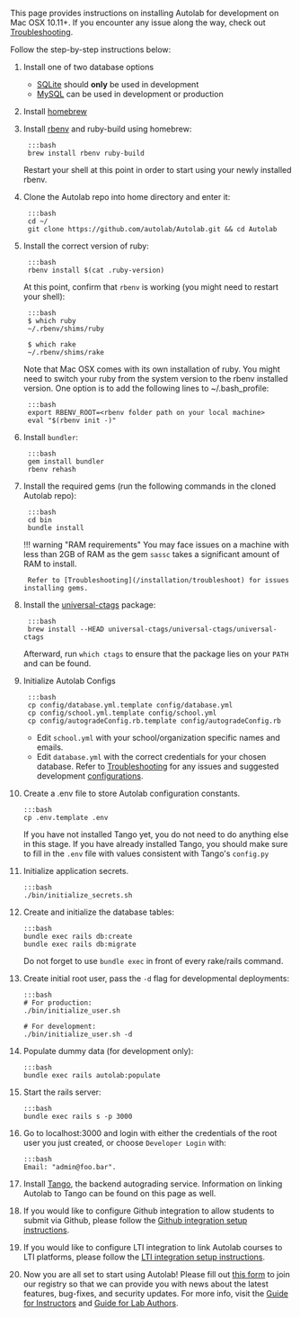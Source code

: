 This page provides instructions on installing Autolab for development on Mac OSX 10.11+. If you encounter any issue along the way, check out [Troubleshooting](/installation/troubleshoot).

Follow the step-by-step instructions below:

1. Install one of two database options

    -  <a href="https://www.tutorialspoint.com/sqlite/sqlite_installation.htm" target="_blank">SQLite</a> should **only** be used in development
    -  <a href="https://dev.mysql.com/doc/refman/8.0/en/macos-installation-pkg.html" target="_blank">MySQL</a> can be used in development or production

2. Install <a href="https://brew.sh/"> homebrew </a>

3. Install <a href="https://github.com/sstephenson/rbenv" target="_blank">rbenv</a> and ruby-build using homebrew:
       
        :::bash
        brew install rbenv ruby-build
    
    Restart your shell at this point in order to start using your newly installed rbenv.

4. Clone the Autolab repo into home directory and enter it:

        :::bash
        cd ~/
        git clone https://github.com/autolab/Autolab.git && cd Autolab

5. Install the correct version of ruby:

        :::bash
        rbenv install $(cat .ruby-version)

    At this point, confirm that `rbenv` is working (you might need to restart your shell):

        :::bash
        $ which ruby
        ~/.rbenv/shims/ruby

        $ which rake
        ~/.rbenv/shims/rake
    Note that Mac OSX comes with its own installation of ruby. You might need to switch your ruby from
    the system version to the rbenv installed version. One option is to add the following lines to ~/.bash_profile:
    
        :::bash
        export RBENV_ROOT=<rbenv folder path on your local machine>
        eval "$(rbenv init -)"

6. Install `bundler`:

        :::bash
        gem install bundler
        rbenv rehash

7. Install the required gems (run the following commands in the cloned Autolab repo):

        :::bash
        cd bin
        bundle install

    !!! warning "RAM requirements"
        You may face issues on a machine with less than 2GB of RAM as the gem `sassc` takes a significant amount of RAM to install.

        Refer to [Troubleshooting](/installation/troubleshoot) for issues installing gems.

8. Install the <a href="https://github.com/universal-ctags/homebrew-universal-ctags" target="_blank">universal-ctags</a> package:

        :::bash
        brew install --HEAD universal-ctags/universal-ctags/universal-ctags

    Afterward, run `which ctags` to ensure that the package lies on your `PATH` and can be found.

9. Initialize Autolab Configs

        :::bash
        cp config/database.yml.template config/database.yml
        cp config/school.yml.template config/school.yml
        cp config/autogradeConfig.rb.template config/autogradeConfig.rb

    - Edit `school.yml` with your school/organization specific names and emails.
    - Edit `database.yml` with the correct credentials for your chosen database. Refer to [Troubleshooting](/installation/troubleshoot) for any issues and suggested development [configurations](/installation/troubleshoot/#suggested-development-configuration-for-configdatabaseyml).

10. Create a .env file to store Autolab configuration constants. 

        :::bash
        cp .env.template .env

    If you have not installed Tango yet, you do not need to do anything else in this stage. If you have already installed Tango, you should make sure to fill in the `.env` file with values consistent with Tango's `config.py`

11. Initialize application secrets.

        :::bash
        ./bin/initialize_secrets.sh

12. Create and initialize the database tables:

        :::bash
        bundle exec rails db:create
        bundle exec rails db:migrate

    Do not forget to use `bundle exec` in front of every rake/rails command.

13. Create initial root user, pass the `-d` flag for developmental deployments:

        :::bash
        # For production:
        ./bin/initialize_user.sh

        # For development:
        ./bin/initialize_user.sh -d

14. Populate dummy data (for development only):

        :::bash
        bundle exec rails autolab:populate

15. Start the rails server:

        :::bash
        bundle exec rails s -p 3000

16. Go to localhost:3000 and login with either the credentials of the root user you just created, or choose `Developer Login` with:

        :::bash
        Email: "admin@foo.bar".

17. Install [Tango](/installation/tango), the backend autograding service. Information on linking Autolab to Tango can be found on this page
as well.

18. If you would like to configure Github integration to allow students to submit via Github, please follow the [Github integration setup instructions](/installation/github_integration).

19. If you would like to configure LTI integration to link Autolab courses to LTI platforms, please follow the [LTI integration setup instructions](/installation/lti_integration).

20. Now you are all set to start using Autolab! Please fill out [this form](https://docs.google.com/forms/d/e/1FAIpQLSctfi3kwa03yuCuLgGF7qS_PItfk__1s80twhVDiKGQHvqUJg/viewform?usp=sf_link) to join our registry so that we can provide you with news about the latest features, bug-fixes, and security updates. For more info, visit the [Guide for Instructors](/instructors) and [Guide for Lab Authors](/lab).